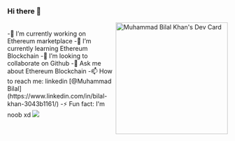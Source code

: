 ### Hi there 👋
<div align="left">  <a href="https://app.daily.dev/bkhan7276" target="blank">
  
  <img 
       width="256"
       align="right"
       src="https://api.daily.dev/devcards/e64b61a401e1432789bb8e0eea0c0ac5.png?r=lqn"  alt="Muhammad Bilal Khan's Dev Card"/></a>
</div>
  </br>
-🔭 I’m currently working on Ethereum marketplace
-🌱 I’m currently learning Ethereum  Blockchain
-👯 I’m looking to collaborate on Github
-💬 Ask me about Ethereum Blockchain 
-📫 How to reach me: linkedin [@Muhammad Bilal](https://www.linkedin.com/in/bilal-khan-3043b1161/) 
-⚡ Fun fact: I'm noob xd

<img src="https://github-readme-stats.vercel.app/api?username=b-khan7276&&show_icons=true&title_color=ffffff&icon_color=bb2acf&text_color=daf7dc&bg_color=151515">

